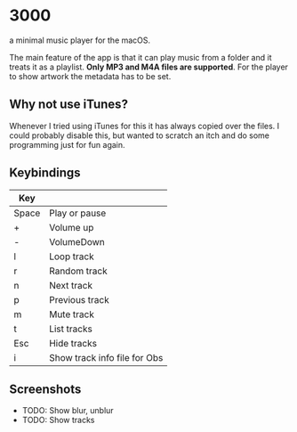 # 3000

a minimal music player for the macOS.

The main feature of the app is that it can play music from a folder and it
treats it as a playlist. **Only MP3 and M4A files are supported**. For the
player to show artwork the metadata has to be set.

## Why not use iTunes?

Whenever I tried using iTunes for this it has always copied over the files.  I
could probably disable this, but wanted to scratch an itch and do some
programming just for fun again.

## Keybindings

| Key   |                              |
| ----- | ---------------------------- |
| Space | Play or pause                |
| +     | Volume up                    |
| -     | VolumeDown                   |
| l     | Loop track                   |
| r     | Random  track                |
| n     | Next track                   |
| p     | Previous track               |
| m     | Mute track                   |
| t     | List tracks                  |
| Esc   | Hide tracks                  |
| i     | Show track info file for Obs |

## Screenshots

- TODO: Show blur, unblur
- TODO: Show tracks
